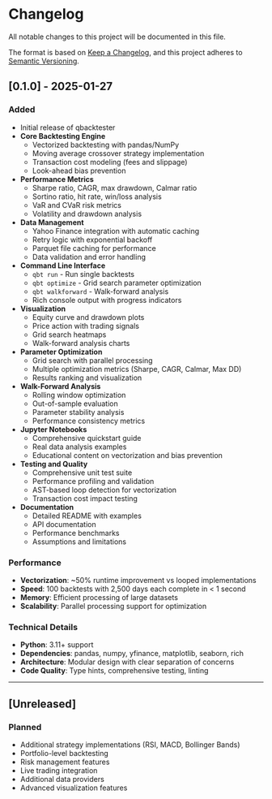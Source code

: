 # Changelog

All notable changes to this project will be documented in this file.

The format is based on [Keep a Changelog](https://keepachangelog.com/en/1.0.0/),
and this project adheres to [Semantic Versioning](https://semver.org/spec/v2.0.0.html).

## [0.1.0] - 2025-01-27

### Added
- Initial release of qbacktester
- **Core Backtesting Engine**
  - Vectorized backtesting with pandas/NumPy
  - Moving average crossover strategy implementation
  - Transaction cost modeling (fees and slippage)
  - Look-ahead bias prevention
- **Performance Metrics**
  - Sharpe ratio, CAGR, max drawdown, Calmar ratio
  - Sortino ratio, hit rate, win/loss analysis
  - VaR and CVaR risk metrics
  - Volatility and drawdown analysis
- **Data Management**
  - Yahoo Finance integration with automatic caching
  - Retry logic with exponential backoff
  - Parquet file caching for performance
  - Data validation and error handling
- **Command Line Interface**
  - `qbt run` - Run single backtests
  - `qbt optimize` - Grid search parameter optimization
  - `qbt walkforward` - Walk-forward analysis
  - Rich console output with progress indicators
- **Visualization**
  - Equity curve and drawdown plots
  - Price action with trading signals
  - Grid search heatmaps
  - Walk-forward analysis charts
- **Parameter Optimization**
  - Grid search with parallel processing
  - Multiple optimization metrics (Sharpe, CAGR, Calmar, Max DD)
  - Results ranking and visualization
- **Walk-Forward Analysis**
  - Rolling window optimization
  - Out-of-sample evaluation
  - Parameter stability analysis
  - Performance consistency metrics
- **Jupyter Notebooks**
  - Comprehensive quickstart guide
  - Real data analysis examples
  - Educational content on vectorization and bias prevention
- **Testing and Quality**
  - Comprehensive unit test suite
  - Performance profiling and validation
  - AST-based loop detection for vectorization
  - Transaction cost impact testing
- **Documentation**
  - Detailed README with examples
  - API documentation
  - Performance benchmarks
  - Assumptions and limitations

### Performance
- **Vectorization**: ~50% runtime improvement vs looped implementations
- **Speed**: 100 backtests with 2,500 days each complete in < 1 second
- **Memory**: Efficient processing of large datasets
- **Scalability**: Parallel processing support for optimization

### Technical Details
- **Python**: 3.11+ support
- **Dependencies**: pandas, numpy, yfinance, matplotlib, seaborn, rich
- **Architecture**: Modular design with clear separation of concerns
- **Code Quality**: Type hints, comprehensive testing, linting

---

## [Unreleased]

### Planned
- Additional strategy implementations (RSI, MACD, Bollinger Bands)
- Portfolio-level backtesting
- Risk management features
- Live trading integration
- Additional data providers
- Advanced visualization features
